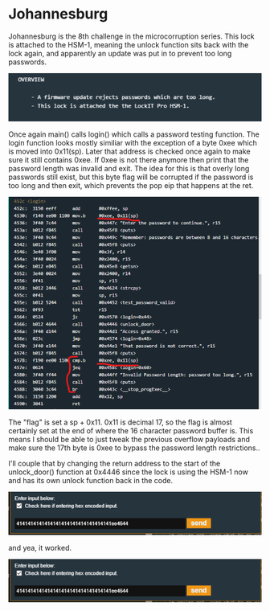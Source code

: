# Johannesburg

Johannesburg is the 8th challenge in the microcorruption series.
This lock is attached to the HSM-1, meaning the unlock function sits back with the lock again, and apparently an update was put in to prevent too long passwords.

![changes](Images/Johannesburg/changes.png)

Once again main() calls login() which calls a password testing function.
The login function looks mostly similiar with the exception of a byte 0xee which is moved into 0x11(sp).
Later that address is checked once again to make sure it still contains 0xee. If 0xee is not there anymore then print that the password length was invalid and exit.
The idea for this is that overly long passwords still exist, but this byte flag will be corrupted if the password is too long and then exit, which prevents the pop eip that happens at the ret.

![login](Images/Johannesburg/login.png)

The "flag" is set a sp + 0x11. 0x11 is decimal 17, so the flag is almost certainly set at the end of where the 16 character password buffer is.
This means I should be able to just tweak the previous overflow payloads and make sure the 17th byte is 0xee to bypass the password length restrictions..

I'll couple that by changing the return address to the start of the unlock_door() function at 0x4446 since the lock is using the HSM-1 now and has its own unlock function back in the code.

![payload](Images/Johannesburg/payload.png)

and yea, it worked.

![success](Images/Johannesburg/payload.png)